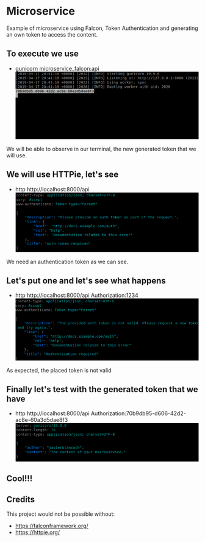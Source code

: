 # Microservice
Example of microservice using Falcon, Token Authentication and generating an own token to access the content.

## To execute we use
- gunicorn microservice_falcon:api
![Screenshot](img/img1.png)

We will be able to observe in our terminal, the new generated token that we will use.

## We will use HTTPie, let's see
- http http://localhost:8000/api
![Screenshot](img/img2.png)

We need an authentication token as we can see.

## Let's put one and let's see what happens
- http http://localhost:8000/api Authorization:1234
![Screenshot](img/img3.png)

As expected, the placed token is not valid

## Finally let's test with the generated token that we have
- http http://localhost:8000/api Authorization:70b9db95-d606-42d2-ac8e-60a3d5dae8f3
![Screenshot](img/img4.png)

## Cool!!!

## Credits
This project would not be possible without:
- https://falconframework.org/
- https://httpie.org/
